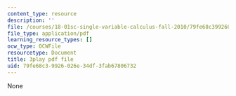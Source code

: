 ```yaml
---
content_type: resource
description: ''
file: /courses/18-01sc-single-variable-calculus-fall-2010/79fe68c39926026e34df3fab67806732_9J_VCHpvMbY.pdf
file_type: application/pdf
learning_resource_types: []
ocw_type: OCWFile
resourcetype: Document
title: 3play pdf file
uid: 79fe68c3-9926-026e-34df-3fab67806732
---
```

None

